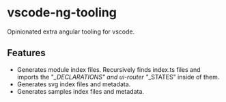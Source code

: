 # vscode-ng-tooling

Opinionated extra angular tooling for vscode.

## Features

- Generates module index files. Recursively finds index.ts files and imports the "*_DECLARATIONS" and ui-router "*_STATES" inside of them.
- Generates svg index files and metadata.
- Generates samples index files and metadata.
